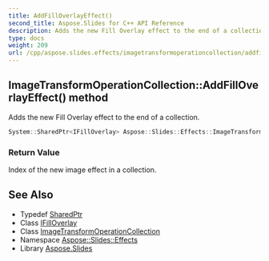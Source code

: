 ```yaml
---
title: AddFillOverlayEffect()
second_title: Aspose.Slides for C++ API Reference
description: Adds the new Fill Overlay effect to the end of a collection.
type: docs
weight: 209
url: /cpp/aspose.slides.effects/imagetransformoperationcollection/addfilloverlayeffect/
---
```

## ImageTransformOperationCollection::AddFillOverlayEffect() method


Adds the new Fill Overlay effect to the end of a collection.

```cpp
System::SharedPtr<IFillOverlay> Aspose::Slides::Effects::ImageTransformOperationCollection::AddFillOverlayEffect() override
```


### Return Value

Index of the new image effect in a collection.

## See Also

* Typedef [SharedPtr](../../system/sharedptr/)
* Class [IFillOverlay](../ifilloverlay/)
* Class [ImageTransformOperationCollection](./)
* Namespace [Aspose::Slides::Effects](../)
* Library [Aspose.Slides](../../)